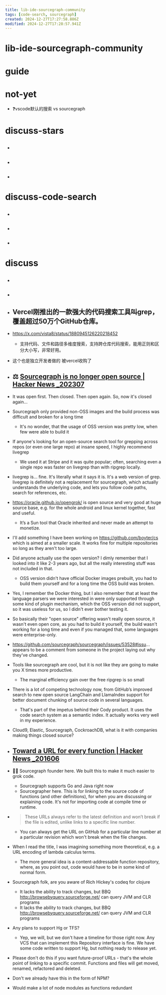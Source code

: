 ```yaml
---
title: lib-ide-sourcegraph-community
tags: [code-search, sourcegraph]
created: 2024-12-27T17:27:58.886Z
modified: 2024-12-27T17:28:57.941Z
---
```


# lib-ide-sourcegraph-community

# guide

# not-yet
- ❓vscode默认的搜索 vs sourcegraph
# discuss-stars
- ## 

- ## 

- ## 
# discuss-code-search
- ## 

- ## 

- ## 
# discuss
- ## 

- ## 

- ## Vercel刚推出的一款强大的代码搜索工具叫grep，覆盖超过50万个GitHub仓库。
- https://x.com/vista8/status/1880945126220218452
  - 支持代码、文件和路径多维度搜索，支持跨仓库代码搜索，能用正则和区分大小写，非常好用。

- 这个也是独立开发者做的 被vercel收购了

- ## ⚖️ [Sourcegraph is no longer open source | Hacker News _202307](https://news.ycombinator.com/item?id=36584656)
- It was open first. Then closed. Then open again. So, now it's closed again...

- Sourcegraph only provided non-OSS images and the build process was difficult and broken for a long time
  - It's no wonder, that the usage of OSS version was pretty low, when few were able to build it

- If anyone's looking for an open-source search tool for grepping across repos (or even one large repo) at insane speed, I highly recommend livegrep
  - We used it at Stripe and it was quite popular; often, searching even a single repo was faster on livegrep than with ripgrep locally.
- livegrep is... fine. It's literally what it says it is. It's a web version of grep. livegrep is definitely not a replacement for sourcegraph, which actually understands the underlying code, and lets you follow code paths, search for references, etc.

- https://oracle.github.io/opengrok/ is open source and very good at huge source base, e.g. for the whole android and linux kernel together, fast and useful.
  - It’s a Sun tool that Oracle inherited and never made an attempt to monetize.

- I'll add something I have been working on https://github.com/boyter/cs which is aimed at a smaller scale. It works fine for multiple repositories so long as they aren't too large.

- Did anyone actually use the open version? I dimly remember that I looked into it like 2-3 years ago, but all the really interesting stuff was not included in that. 
  - OSS version didn't have official Docker images prebuilt, you had to build them yourself and for a long time the OSS build was broken. 
- Yes, I remember the Docker thing, but I also remember that at least the language parsers we were interested in were only supported through some kind of plugin mechanism, which the OSS version did not support, so it was useless for us, so I didn't ever bother testing it.
- So basically their "open source" offering wasn't really open source, it wasn't even open core, as you had to build it yourself, the build wasn't working for a long time and even if you managed that, some languages were enterprise-only.

- https://github.com/sourcegraph/sourcegraph/issues/53528#issu... appears to be a comment from someone in the project laying out why they've changed.

- Tools like sourcegraph are cool, but it is not like they are going to make you X times more productive.
  - The marginal efficiency gain over the free ripgrep is so small

- There is a lot of competing technology now, from GitHub’s improved search to new open source LangChain and LlamaIndex support for better document chunking of source code in several languages.
  - That's part of the impetus behind their Cody product. It uses the code search system as a semantic index. It actually works very well in my experience.

- Cloud9, Elastic, Sourcegraph, CockroachDB, what is it with companies making things closed source?

- ## [Toward a URL for every function | Hacker News _201606](https://news.ycombinator.com/item?id=11855638)
- 👷🏻 Sourcegraph founder here. We built this to make it much easier to grok code.
  - Sourcegraph supports Go and Java right now
  - Sourcegrapher here. This is for linking to the source code of functions (and other definitions), for when you are discussing or explaining code. It's not for importing code at compile time or runtime.

- > These URLs always refer to the latest definition and won’t break if the file is edited, unlike links to a specific line number.
  - You can always get the URL on GitHub for a particular line number at a particular revision which won't break when the file changes. 

- When I read the title, I was imagining something more theoretical, e.g. a URL encoding of lambda calculus terms.
  - The more general idea is a content-addressable function repository, where, as you point out, code would have to be in some kind of normal form.

- Sourcegraph folk, are you aware of Rich Hickey's codeq  for clojure
  - It lacks the ability to track changes, but BBQ http://browsebyquery.sourceforge.net/ can query JVM and CLR programs
  - It lacks the ability to track changes, but BBQ http://browsebyquery.sourceforge.net/ can query JVM and CLR programs

- Any plans to support Hg or TFS?
  - Yep, we will, but we don't have a timeline for those right now. Any VCS that can implement this Repository interface is fine. We have some code written to support Hg, but nothing ready to release yet.

- Please don't do this if you want future-proof URLs - that's the whole point of linking to a specific commit. Functions and files will get moved, renamed, refactored and deleted.

- Don't we already have this in the form of NPM?

- Would make a lot of node modules as functions redundant
